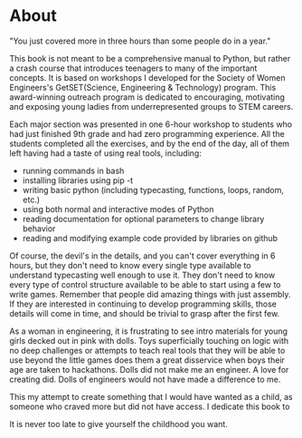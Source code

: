 # About
"You just covered more in three hours than some people do in a year."

This book is not meant to be a comprehensive manual to Python, but rather a crash course that introduces teenagers to many of the important concepts.  It is based on workshops I developed for the Society of Women Engineers's GetSET(Science, Engineering & Technology) program. This award-winning outreach program is dedicated to encouraging, motivating and exposing young ladies from underrepresented groups to STEM careers.  

Each major section was presented in one 6-hour workshop to students who had just finished 9th grade and had zero programming experience.  All the students completed all the exercises, and by the end of the day, all of them left having had a taste of using real tools, including:
* running commands in bash
* installing libraries using pip -t
* writing basic python (including typecasting, functions, loops, random, etc.)
* using both normal and interactive modes of Python
* reading documentation for optional parameters to change library behavior
* reading and modifying example code provided by libraries on github


Of course, the devil's in the details, and you can't cover everything in 6 hours, but they don't need to know every single type available to understand typecasting well enough to use it.  They don't need to know every type of control structure available to be able to start using a few to write games.  Remember that people did amazing things with just assembly.  If they are interested in continuing to develop programming skills, those details will come in time, and should be trivial to grasp after the first few.

As a woman in engineering, it is frustrating to see intro materials for young girls decked out in pink with dolls.  Toys superficially touching on logic with no deep challenges or attempts to teach real tools that they will be able to use beyond the little games does them a great disservice when boys their age are taken to hackathons.  Dolls did not make me an engineer.  A love for creating did.  Dolls of engineers would not have made a difference to me.

This my attempt to create something that I would have wanted as a child, as someone who craved more but did not have access. I dedicate this book to 

It is never too late to give yourself the childhood you want.